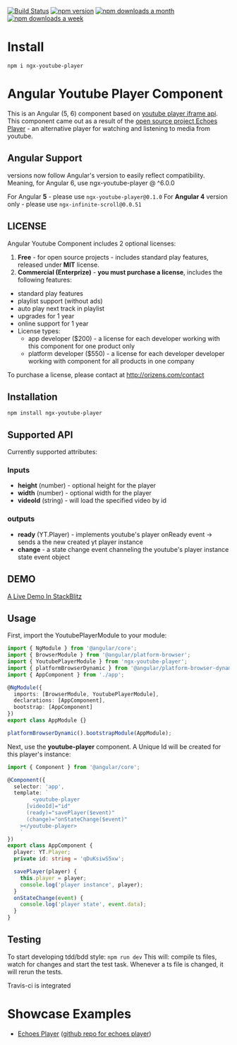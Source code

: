 [![Build Status](https://travis-ci.org/orizens/ngx-youtube-player.svg?branch=master)](https://travis-ci.org/orizens/ngx-youtube-player)
[![npm version](https://badge.fury.io/js/ngx-youtube-player.svg)](https://badge.fury.io/js/ngx-youtube-player)
[![npm downloads a month](https://img.shields.io/npm/dm/ngx-youtube-player.svg)](https://img.shields.io/npm/dm/ngx-youtube-player.svg)
[![npm downloads a week](https://img.shields.io/npm/dt/ngx-youtube-player.svg)](https://img.shields.io/npm/dt/ngx-youtube-player.svg)

# Install

`npm i ngx-youtube-player`

# Angular Youtube Player Component

This is an Angular (5, 6) component based on [youtube player iframe api](https://developers.google.com/youtube/iframe_api_reference).
This component came out as a result of the [open source project Echoes Player](http://github.com/orizens/echoes-player) - an alternative player for watching and listening to media from youtube.

## Angular Support

versions now follow Angular's version to easily reflect compatibility.
Meaning, for Angular 6, use ngx-youtube-player @ ^6.0.0

For Angular **5** - please use `ngx-youtube-player@0.1.0`
For **Angular 4** version only - please use `ngx-infinite-scroll@0.0.51`

## LICENSE

Angular Youtube Component includes 2 optional licenses:

1.  **Free** - for open source projects - includes standard play features, released under **MIT** license.
2.  **Commercial (Enterprize)** - **you must purchase a license**, includes the following features:

* standard play features
* playlist support (without ads)
* auto play next track in playlist
* upgrades for 1 year
* online support for 1 year
* License types:
  * app developer ($200) - a license for each developer working with this component for one product only
  * platform developer ($550) - a license for each developer developer working with component for all products in one company

To purchase a license, please contact at http://orizens.com/contact

## Installation

`npm install ngx-youtube-player`

## Supported API

Currently supported attributes:

### Inputs

* **height** (number) - optional height for the player
* **width** (number) - optional width for the player
* **videoId** (string) - will load the specified video by id

### outputs

* **ready** (YT.Player) - implements youtube's player onReady event -> sends a the new created yt player instance
* **change** - a state change event channeling the youtube's player instance state event object

## DEMO

[A Live Demo In StackBlitz](https://stackblitz.com/edit/ngx-youtube-player?file=src%2Fapp%2Fapp.module.ts)

## Usage

First, import the YoutubePlayerModule to your module:

```typescript
import { NgModule } from '@angular/core';
import { BrowserModule } from '@angular/platform-browser';
import { YoutubePlayerModule } from 'ngx-youtube-player';
import { platformBrowserDynamic } from '@angular/platform-browser-dynamic';
import { AppComponent } from './app';

@NgModule({
  imports: [BrowserModule, YoutubePlayerModule],
  declarations: [AppComponent],
  bootstrap: [AppComponent]
})
export class AppModule {}

platformBrowserDynamic().bootstrapModule(AppModule);
```

Next, use the **youtube-player** component. A Unique Id will be created for this player's instance:

```typescript
import { Component } from '@angular/core';

@Component({
  selector: 'app',
  template: `
		<youtube-player
      [videoId]="id"
      (ready)="savePlayer($event)"
      (change)="onStateChange($event)"
    ></youtube-player>
	`
})
export class AppComponent {
  player: YT.Player;
  private id: string = 'qDuKsiwS5xw';

  savePlayer(player) {
    this.player = player;
    console.log('player instance', player);
  }
  onStateChange(event) {
    console.log('player state', event.data);
  }
}
```

## Testing

To start developing tdd/bdd style: `npm run dev`
This will: compile ts files, watch for changes and start the test task. Whenever a ts file is changed, it will rerun the tests.

Travis-ci is integrated

# Showcase Examples

* [Echoes Player](http://orizens.github.io/echoes-player) ([github repo for echoes player](http://github.com/orizens/echoes-player))
